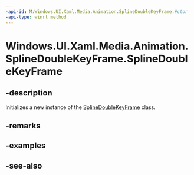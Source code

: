 ```yaml
---
-api-id: M:Windows.UI.Xaml.Media.Animation.SplineDoubleKeyFrame.#ctor
-api-type: winrt method
---
```


<!-- Method syntax
public SplineDoubleKeyFrame()
-->

# Windows.UI.Xaml.Media.Animation.SplineDoubleKeyFrame.SplineDoubleKeyFrame

## -description
Initializes a new instance of the [SplineDoubleKeyFrame](splinedoublekeyframe.md) class.


## -remarks

## -examples

## -see-also
